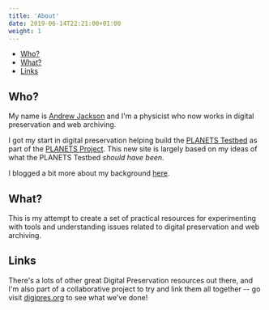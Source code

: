 ```yaml
---
title: 'About'
date: 2019-06-14T22:21:00+01:00
weight: 1
---
```


* [Who?](#who)
* [What?](#what)
* [Links](#links)


## Who?

My name is [Andrew Jackson](http://anjackson.net/) and I'm a physicist who now works in digital preservation and web archiving.

I got my start in digital preservation helping build the [PLANETS Testbed](https://journal.code4lib.org/articles/83) as part of the [PLANETS Project](https://www.planets-project.eu/).  This new site is largely based on my ideas of what the PLANETS Testbed _should have been_.

I blogged a bit more about my background [here](https://anjackson.net/2017/04/04/digipres-lessons-learned/).


## What?

This is my attempt to create a set of practical resources for experimenting with tools and understanding issues related to digital preservation and web archiving.


## Links

There's a lots of other great Digital Preservation resources out there, and I'm also part of a collaborative project to try and link them all together -- go visit [digipres.org](https://www.digipres.org/) to see what we've done!
